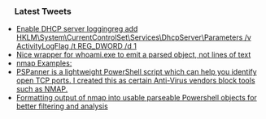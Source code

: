 <h3><a href="https://twitter.com/endi24"><img height=16 src="https://upload.wikimedia.org/wikipedia/sco/9/9f/Twitter_bird_logo_2012.svg"></a> Latest Tweets</h3>

<!-- BLOG-POST-LIST:START -->
- [Enable DHCP server loggingreg add HKLM\System\CurrentControlSet\Services\DhcpServer\Parameters /v ActivityLogFlag /t REG_DWORD /d 1](https://rss.app/articles/cb4e791f6f6d729c074351566bd3a7c508111d6e1a31b6e890b6c809918773d2f150f40f60dedf6ef4a6687ed8170c9265d260e8c1)
- [Nice wrapper for whoami.exe to emit a parsed object, not lines of text](https://rss.app/articles/cb4e791f6f6d729c074351566bd3a7c508111d6e1a31b6e890b6c809918773d2f150f40f60dedf6ef1a3627bde170c9b63d06fe9c2)
- [nmap Examples:](https://rss.app/articles/cb4e791f6f6d729c074351566bd3a7c508111d6e1a31b6e890b6c809918773d2f150f40f60dedf69f1a76b79d91c099361d66ce5c1)
- [PSPanner is a lightweight PowerShell script which can help you identify open TCP ports. I created this as certain Anti-Virus vendors block tools such as NMAP.](https://rss.app/articles/cb4e791f6f6d729c074351566bd3a7c508111d6e1a31b6e890b6c809918773d2f150f40f60dede6df4a56a7bde1d089066d56ee5c1)
- [Formatting output of nmap into usable parseable Powershell objects for better filtering and analysis](https://rss.app/articles/cb4e791f6f6d729c074351566bd3a7c508111d6e1a31b6e890b6c809918773d2f150f40f60dede6df4a56a79de1d0d9768d26ce3c4)
<!-- BLOG-POST-LIST:END -->
